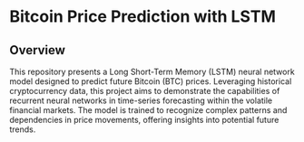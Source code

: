 # Bitcoin Price Prediction with LSTM

## Overview

This repository presents a Long Short-Term Memory (LSTM) neural network model designed to predict future Bitcoin (BTC) prices. Leveraging historical cryptocurrency data, this project aims to demonstrate the capabilities of recurrent neural networks in time-series forecasting within the volatile financial markets. The model is trained to recognize complex patterns and dependencies in price movements, offering insights into potential future trends.
